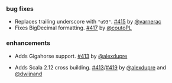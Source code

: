 
### bug fixes

- Replaces trailing underscore with `"u93"`. [#415][415] by [@varnerac][@varnerac]
- Fixes BigDecimal formatting. [#417][417] by [@coutoPL][@coutoPL]

### enhancements

- Adds Gigahorse support. [#413][413] by [@alexdupre][@alexdupre]
- Adds Scala 2.12 cross building. [#413][413]/[#419][419] by [@alexdupre][@alexdupre] and [@dwijnand][@dwijnand]

  [413]: https://github.com/eed3si9n/scalaxb/pull/413
  [415]: https://github.com/eed3si9n/scalaxb/pull/415
  [417]: https://github.com/eed3si9n/scalaxb/pull/417
  [419]: https://github.com/eed3si9n/scalaxb/pull/419
  [@alexdupre]: https://github.com/alexdupre
  [@varnerac]: https://github.com/varnerac
  [@coutoPL]: https://github.com/coutoPL
  [@dwijnand]: https://github.com/dwijnand
